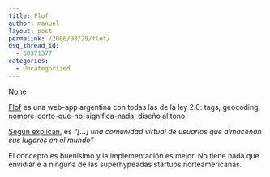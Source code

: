 ```yaml
---
title: Flof
author: manuel
layout: post
permalink: /2006/08/29/flof/
dsq_thread_id:
  - 68371377
categories:
  - Uncategorized
---
```

None <!--more-->

[Flof][1] es una web-app argentina con todas las de la ley 2.0: tags, geocoding, nombre-corto-que-no-significa-nada, diseño al tono.

[Según explican][2], es *&#8220;[&#8230;] una comunidad virtual de usuarios que almacenan sus lugares en el mundo&#8221;*

El concepto es buenísimo y la implementación es mejor. No tiene nada que envidiarle a ninguna de las superhypeadas startups norteamericanas.

 [1]: http://flof.com.ar
 [2]: http://flof.com.ar/info/about/
